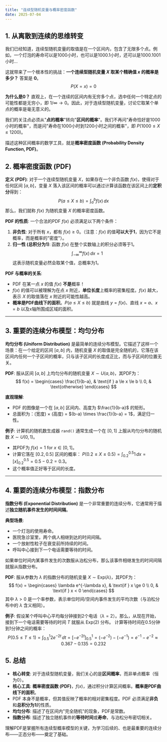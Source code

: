 ```yaml
---
title: "连续型随机变量与概率密度函数"
date: 2025-07-04
---
```


## 1. 从离散到连续的思维转变

我们已经知道，连续型随机变量的取值是在一个区间内，包含了无限多个点。例如，一个灯泡的寿命可以是1000小时，也可以是1000.1小时，还可以是1000.1001小时...

这就带来了一个根本性的挑战：**一个连续型随机变量 $X$ 取某个精确值 $x$ 的概率是多少？**
答案是 **0**。
$$ P(X=x) = 0 $$

**为什么是0？**
直观上，在一个连续的区间内有无穷多个点，选中任何一个特定点的可能性都是无穷小，即 $1/\infty \to 0$。因此，对于连续型随机变量，讨论它取某个单点的概率是毫无意义的。

我们的关注点必须从"**点的概率**"转向"**区间的概率**"。我们不再问"寿命恰好是1000小时的概率"，而是问"寿命在1000小时到1200小时之间的概率"，即 $P(1000 \le X \le 1200)$。

描述这种区间概率的数学工具，就是**概率密度函数 (Probability Density Function, PDF)**。

## 2. 概率密度函数 (PDF)

**定义 (PDF)**:
对于一个连续型随机变量 $X$，如果存在一个非负函数 $f(x)$，使得对于任何区间 $[a, b]$，变量 $X$ 落入该区间的概率可以通过计算该函数在该区间上的**定积分**得到：
$$ P(a \le X \le b) = \int_a^b f(x) \,dx $$
那么，我们就称 $f(x)$ 为随机变量 $X$ 的概率密度函数。

**PDF 的性质**:
一个合法的PDF $f(x)$ 必须满足以下两个条件：

1. **非负性**: 对于所有 $x$，都有 $f(x) \ge 0$。（注意：$f(x)$ 的值**可以大于1**，因为它不是概率，而是概率的"密度"）。
2. **归一性 (总积分为1)**: 函数 $f(x)$ 在整个实数轴上的积分必须等于1。
    $$ \int_{-\infty}^{\infty} f(x) \,dx = 1 $$
    这表示随机变量必然会取某个值，总概率为1。

**PDF 与概率的关系**:

- PDF 在某一点 $x$ 的值 $f(x)$ **不是**概率！
- $f(x)$ 的值可以被理解为在点 $x$ 附近，**单位长度**上概率的密集程度。$f(x)$ 越大，表示 $X$ 的取值落在 $x$ 附近的可能性越高。
- **概率是PDF曲线下的面积**。$P(a \le X \le b)$ 就是曲线 $y=f(x)$、直线 $x=a$、$x=b$ 以及x轴所围成区域的面积。

---

## 3. 重要的连续分布模型：均匀分布

**均匀分布 (Uniform Distribution)** 是最简单的连续分布模型。它描述了这样一个场景：在一个给定的区间 $[a, b]$ 内，随机变量 $X$ 的取值是完全随机的，它落在该区间内任何一个子区间的概率，只与该子区间的长度成正比，而与子区间的位置无关。

**PDF**:
服从区间 $[a, b]$ 上均匀分布的随机变量 $X \sim U(a, b)$，其PDF为：
$$
f(x) =
\begin{cases}
\frac{1}{b-a}, & \text{if } a \le x \le b \\
0, & \text{otherwise}
\end{cases}
$$

**直观理解**:

- PDF 的图像是一个在 $[a, b]$ 区间内、高度为 $\frac{1}{b-a}$ 的矩形。
- 总面积为：(宽度) $\times$ (高度) = $(b-a) \times \frac{1}{b-a} = 1$，满足归一性。

**例子**:
计算机的随机数生成器 `rand()` 通常生成一个在 $[0, 1]$ 上服从均匀分布的随机数 $X \sim U(0, 1)$。

- 其PDF为 $f(x) = 1$ for $x \in [0, 1]$。
- 计算它落在 $[0.2, 0.5]$ 区间的概率：
    $P(0.2 \le X \le 0.5) = \int_{0.2}^{0.5} 1 \,dx = [x]_{0.2}^{0.5} = 0.5 - 0.2 = 0.3$。
- 这个概率值正好等于区间的长度。

---

## 4. 重要的连续分布模型：指数分布

**指数分布 (Exponential Distribution)** 是一个非常重要的连续分布，它通常用于描述**独立随机事件发生的时间间隔**。

**典型场景**:

- 一个灯泡的使用寿命。
- 医院急诊室里，两个病人相继到达的时间间隔。
- 一个放射性粒子在衰变前所持续的时间。
- 呼叫中心接到下一个电话需要等待的时间。

如果单位时间内某事件发生的次数服从泊松分布，那么该事件相继发生的时间间隔就服从指数分布。

**PDF**:
服从参数为 $\lambda$ 的指数分布的随机变量 $X \sim \text{Exp}(\lambda)$，其PDF为：
$$
f(x) =
\begin{cases}
\lambda e^{-\lambda x}, & \text{if } x \ge 0 \\
0, & \text{if } x < 0
\end{cases}
$$
其中 $\lambda > 0$ 是一个率参数，表示单位时间/空间内事件发生的平均次数（与泊松分布中的 $\lambda$ 含义相同）。

**例子**:
假设某个呼叫中心平均每分钟接到2个电话（$\lambda=2$）。那么，从现在开始，接到下一个电话需要等待的时间 $T$ 就服从 $\text{Exp}(2)$ 分布。
计算等待时间在0.5分钟到1分钟之间的概率：
$$ P(0.5 \le T \le 1) = \int_{0.5}^{1} 2e^{-2t} \,dt = [-e^{-2t}]_{0.5}^{1} = (-e^{-2}) - (-e^{-1}) = e^{-1} - e^{-2} \approx 0.367 - 0.135 = 0.232 $$

## 5. 总结

- **核心转变**: 对于连续型随机变量，我们关心的是**区间概率**，而非单点概率（恒为0）。
- **核心工具**: **概率密度函数 (PDF)**，$f(x)$，通过积分计算区间概率。**概率是PDF曲线下的面积**。
- PDF 本身不是概率，但其值反映了概率的相对密集程度。PDF 必须满足**非负**和**总积分为1**的性质。
- **均匀分布**: 描述了在区间内"完全随机"的现象，PDF是常数。
- **指数分布**: 描述了独立随机事件的**等待时间**或**寿命**，与泊松分布密切相关。

理解PDF是掌握所有连续型概率模型的关键，为学习后续的、也是最重要的连续分布——正态分布——奠定了基础。
